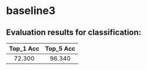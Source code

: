 # baseline3  

## Evaluation results for classification:  

|  Top_1 Acc  |  Top_5 Acc  |  
|:-----------:|:-----------:|  
|   72.300    |   96.340    |

